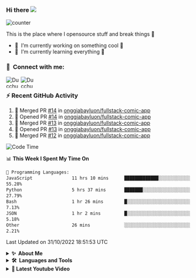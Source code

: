 ### Hi there <img src="https://media.giphy.com/media/hvRJCLFzcasrR4ia7z/giphy.gif" width=25>

![counter](https://enw1qku56qiqbo4.m.pipedream.net)

This is the place where I opensource stuff and break things 🐧

- 🐧 &nbsp;I’m currently working on something cool 🐧
- 🐧 &nbsp;I’m currently learning everything 🐧



### 🔗 &nbsp;Connect with me:

[<img align="left" alt="Ducchuy | YouTube" height="30" width="40" src="https://raw.githubusercontent.com/rahuldkjain/github-profile-readme-generator/master/src/images/icons/Social/youtube.svg" />][youtube]
[<img align="left" alt="Ducchuy | facebook" height="30" width="40" src="https://raw.githubusercontent.com/rahuldkjain/github-profile-readme-generator/master/src/images/icons/Social/facebook.svg" />][facebook]

<br />

### :zap: Recent GitHub Activity

  <!--START_SECTION:activity-->
1. 🎉 Merged PR [#14](https://github.com/onggiabayluon/fullstack-comic-app/pull/14) in [onggiabayluon/fullstack-comic-app](https://github.com/onggiabayluon/fullstack-comic-app)
2. 💪 Opened PR [#14](https://github.com/onggiabayluon/fullstack-comic-app/pull/14) in [onggiabayluon/fullstack-comic-app](https://github.com/onggiabayluon/fullstack-comic-app)
3. 🎉 Merged PR [#13](https://github.com/onggiabayluon/fullstack-comic-app/pull/13) in [onggiabayluon/fullstack-comic-app](https://github.com/onggiabayluon/fullstack-comic-app)
4. 💪 Opened PR [#13](https://github.com/onggiabayluon/fullstack-comic-app/pull/13) in [onggiabayluon/fullstack-comic-app](https://github.com/onggiabayluon/fullstack-comic-app)
5. 🎉 Merged PR [#12](https://github.com/onggiabayluon/fullstack-comic-app/pull/12) in [onggiabayluon/fullstack-comic-app](https://github.com/onggiabayluon/fullstack-comic-app)
  <!--END_SECTION:activity-->
 
 <!--START_SECTION:waka-->
![Code Time](http://img.shields.io/badge/Code%20Time-405%20hrs%2032%20mins-blue)

📊 **This Week I Spent My Time On** 

```text
💬 Programming Languages: 
JavaScript               11 hrs 10 mins      █████████████░░░░░░░░░░░░   55.28% 
Python                   5 hrs 37 mins       ███████░░░░░░░░░░░░░░░░░░   27.79% 
Bash                     1 hr 26 mins        █░░░░░░░░░░░░░░░░░░░░░░░░   7.13% 
JSON                     1 hr 2 mins         █░░░░░░░░░░░░░░░░░░░░░░░░   5.18% 
Other                    26 mins             ░░░░░░░░░░░░░░░░░░░░░░░░░   2.21%

```


 Last Updated on 31/10/2022 18:51:53 UTC
<!--END_SECTION:waka-->



<details>
  <summary><b>✨&nbsp;&nbsp;About&nbsp;Me</b></summary>
  <br/>

  I am a Student. 🐧

  **MY Project**
  
  All of my projects are released as open-source on GitHub, this includes some of my GitHub trending projects:
  - [Comic website](https://github.com/onggiabayluon/comic-node-docker) - My first project using nodejs mongodb docker.
  - [Hotel website](https://github.com/onggiabayluon/quanlikhachsan) - School project using python mysql.
  - [and many more &nbsp; ⏩](https://github.com/onggiabayluon?tab=repositories) 
</details>

<details>
  <summary><b>🛠️&nbsp;&nbsp;Languages&nbsp;and&nbsp;Tools</b></summary>
  <br/>
  <p align="left"><a href="https://nodejs.org" target="_blank"> <img src="https://raw.githubusercontent.com/devicons/devicon/master/icons/nodejs/nodejs-original-wordmark.svg" alt="nodejs" width="40"/> </a>
  <a href="https://www.mongodb.com/" target="_blank"> <img src="https://raw.githubusercontent.com/devicons/devicon/master/icons/mongodb/mongodb-original-wordmark.svg" alt="mongodb" width="40"/> </a>
  <a href="https://expressjs.com" target="_blank"> <img src="https://raw.githubusercontent.com/devicons/devicon/master/icons/express/express-original-wordmark.svg" alt="express" width="40"/> </a>
  <a href="https://www.docker.com/" target="_blank"> <img src="https://raw.githubusercontent.com/devicons/devicon/master/icons/docker/docker-original-wordmark.svg" alt="docker" width="40"/> </a>
  <a href="https://www.python.org" target="_blank"> <img src="https://raw.githubusercontent.com/devicons/devicon/master/icons/python/python-original.svg" alt="python" width="40"/> </a>
  <a href="https://www.mysql.com/" target="_blank"> <img src="https://raw.githubusercontent.com/devicons/devicon/master/icons/mysql/mysql-original-wordmark.svg" alt="mysql" width="40"/> </a></p>
</details>

<details>
  <summary><b>🎥 Latest Youtube Video</b></summary>
  <br />
  
  <!-- BLOG-POST-LIST:START -->
- [Tank Mage build | Cult Leader Boss Fight &lpar;Stoneshard&rpar;](https://www.youtube.com/watch?v=OOsMvxEWaFU)
- [Scumbag team &lpar;Super Auto Pets Weekly&rpar;](https://www.youtube.com/watch?v=66VuuFqtLSE)
- [Lv3 Woodpecker &lpar;Super Auto Pets&rpar;](https://www.youtube.com/watch?v=6bydIqsVIKI)
- [Weird mantis team &lpar;Super Auto Pets&rpar;](https://www.youtube.com/watch?v=-c7NeIms4RY)
<!-- BLOG-POST-LIST:END -->
  
</details>

[facebook]: https://www.facebook.com/ducchuy123
[youtube]: https://www.youtube.com/channel/UCN-ZLyAreoGPC5rT4vj7aCw

